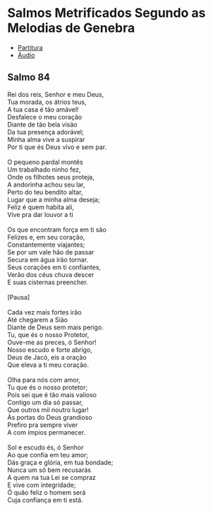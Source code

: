 
# Salmos Metrificados Segundo as Melodias de Genebra

- [Partitura](pdf/Salmo84.pdf) 
- [Áudio](mp3/Salmo84.mp3)

## Salmo 84

Rei dos reis, Senhor e meu Deus,<br>
Tua morada, os átrios teus,<br>
A tua casa é tão amável!<br>
Desfalece o meu coração<br>
Diante de tão bela visão<br>
Da tua presença adorável;<br>
Minha alma vive a suspirar<br>
Por ti que és Deus vivo e sem par.<br>
<br>
O pequeno pardal montês<br>
Um trabalhado ninho fez,<br>
Onde os filhotes seus proteja,<br>
A andorinha achou seu lar,<br>
Perto do teu bendito altar,<br>
Lugar que a minha alma deseja;<br>
Feliz é quem habita ali,<br>
Vive pra dar louvor a ti<br>
<br>
Os que encontram força em ti são<br>
Felizes e, em seu coração,<br>
Constantemente viajantes;<br>
Se por um vale hão de passar<br>
Secura em água irão tornar.<br>
Seus corações em ti confiantes,<br>
Verão dos céus chuva descer<br>
E suas cisternas preencher.<br>
<br>
[Pausa]<br>
<br>
Cada vez mais fortes irão<br>
Até chegarem a Sião<br>
Diante de Deus sem mais perigo.<br>
Tu, que és o nosso Protetor,<br>
Ouve-me as preces, ó Senhor!<br>
Nosso escudo e forte abrigo,<br>
Deus de Jacó, eis a oração <br>
Que eleva a ti meu coração.<br>
<br>
Olha para nós com amor,<br>
Tu que és o nosso protetor;<br>
Pois sei que é tão mais valioso<br>
Contigo um dia só passar,<br>
Que outros mil noutro lugar!<br>
Às portas do Deus grandioso<br>
Prefiro pra sempre viver<br>
A com ímpios permanecer.<br>
<br>
Sol e escudo és, ó Senhor<br>
Ao que confia em teu amor;<br>
Dás graça e glória, em tua bondade;<br>
Nunca um só bem recusarás <br>
A quem na tua Lei se compraz<br>
E vive com integridade;<br>
Ó quão feliz o homem será <br>
Cuja confiança em ti está.